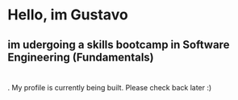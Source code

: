 # Hello, im Gustavo

## im udergoing a skills bootcamp in Software Engineering (Fundamentals)
#
. My profile is currently being built. Please check back later :)
